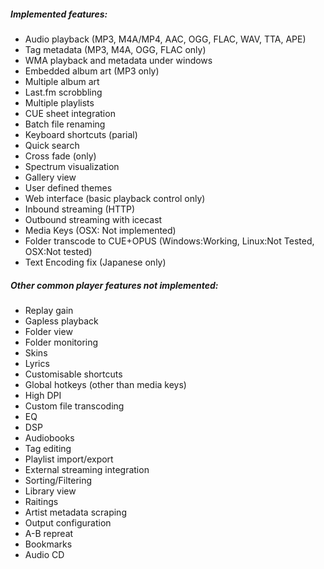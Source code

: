 ##### Implemented features:

- Audio playback (MP3, M4A/MP4, AAC, OGG, FLAC, WAV, TTA, APE)
- Tag metadata (MP3, M4A, OGG, FLAC only)
- WMA playback and metadata under windows
- Embedded album art (MP3 only)
- Multiple album art
- Last.fm scrobbling
- Multiple playlists
- CUE sheet integration
- Batch file renaming
- Keyboard shortcuts (parial)
- Quick search
- Cross fade (only)
- Spectrum visualization
- Gallery view
- User defined themes
- Web interface (basic playback control only)
- Inbound streaming (HTTP)
- Outbound streaming with icecast
- Media Keys (OSX: Not implemented)
- Folder transcode to CUE+OPUS (Windows:Working, Linux:Not Tested, OSX:Not tested)
- Text Encoding fix (Japanese only)


##### Other common player features not implemented:

 - Replay gain
 - Gapless playback
 - Folder view
 - Folder monitoring
 - Skins
 - Lyrics
 - Customisable shortcuts
 - Global hotkeys (other than media keys)
 - High DPI
 - Custom file transcoding
 - EQ
 - DSP
 - Audiobooks
 - Tag editing
 - Playlist import/export
 - External streaming integration
 - Sorting/Filtering
 - Library view
 - Raitings
 - Artist metadata scraping
 - Output configuration
 - A-B repreat
 - Bookmarks
 - Audio CD


